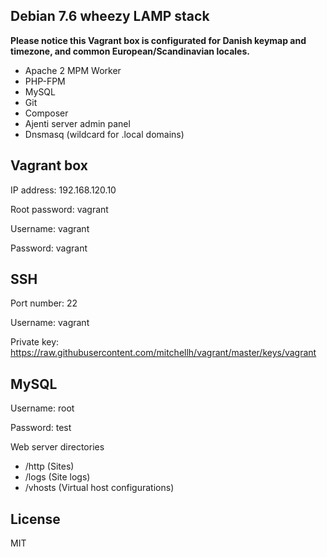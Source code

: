 Debian 7.6 wheezy LAMP stack
---

**Please notice this Vagrant box is configurated for Danish keymap and timezone, and common European/Scandinavian locales.**

 - Apache 2 MPM Worker
 - PHP-FPM
 - MySQL
 - Git
 - Composer
 - Ajenti server admin panel
 - Dnsmasq (wildcard for .local domains)

Vagrant box
---

IP address: 192.168.120.10

Root password: vagrant

Username: vagrant

Password: vagrant

SSH
---

Port number: 22

Username: vagrant

Private key: https://raw.githubusercontent.com/mitchellh/vagrant/master/keys/vagrant

MySQL
---

Username: root

Password: test

Web server directories

 - /http (Sites)
 - /logs (Site logs)
 - /vhosts (Virtual host configurations)

License
---
MIT